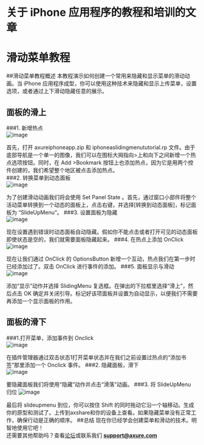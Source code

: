 # 关于 iPhone 应用程序的教程和培训的文章  
# 滑动菜单教程  
##滑动菜单教程概述
本教程演示如何创建一个常用来隐藏和显示菜单的滑动动画。当 iPhone 应用程序成型，你可以使用这种技术来隐藏和显示上传菜单，设置选项，或者通过上下滑动隐藏任意的展示。
## 面板的滑上
###1. 新增热点  
![image](https://raw.githubusercontent.com/jikexueyuanwiki/axure/master/images/iphone-appsliding-menu-tutorial1.png)

首先，打开 axureiphoneapp.zip 和  iphoneaslidingmenututorial.rp 文件。由于底部导航是一个单一的图像，我们可以在图标大拇指向>上和向下之间新增一个热点选项按钮。同时，在 Add >Bookmark 按钮上也添加热点，因为它是用两个控件创建的，我们希望整个地区被点击添加热点。   
###2. 转换菜单到动态面板  
![image](https://raw.githubusercontent.com/jikexueyuanwiki/axure/master/images/iphone-appsliding-menu-tutorial2.png)

为了创建滑动动画我们将会使用 Set Panel State 。首先，通过窗口小部件将整个活动菜单转换到一个动态的面板上，点击右键，并选择[转换到动态面板]，标记面板为 “SlideUpMenu”。
###3. 设置面板为隐藏  
![image](https://raw.githubusercontent.com/jikexueyuanwiki/axure/master/images/iphone-appsliding-menu-tutorial3.png)

现在设置遇到错误时动态面板自动隐藏。假如你不能点击或者打开可见的动态面板即使状态是空的，我们就需要面板隐藏起来。
###4. 在热点上添加 OnClick 
![image](https://raw.githubusercontent.com/jikexueyuanwiki/axure/master/images/iphone-appsliding-menu-tutorial4.png)

现在让我们通过 OnClick 的 OptionsButton 新增一个互动，热点我们在第一步时已经添加过了。双击 OnClick 进行事件的添加。
###5. 面板显示与滑动  
![image](https://raw.githubusercontent.com/jikexueyuanwiki/axure/master/images/iphone-appsliding-menu-tutorial5.png)

添加“显示”动作并选择 SlidingMenu 复选框。在弹出的下拉框里选择“滑上”，然后点击 OK 确定并关闭引导。标记好该项面板并设置为自动显示，以便我们不需要再添加一个显示面板的作用。
## 面板的滑下
###1.打开菜单，添加事件到 Onclick  
![image](https://raw.githubusercontent.com/jikexueyuanwiki/axure/master/images/iphone-appsliding-menu-tutorial6.png)

在插件管理器通过双击状态1打开菜单状态并在我们之前设置过热点的“添加书签”那里添加一个 Onclick 事件。
###2. 隐藏面板，滑下  
![image](https://raw.githubusercontent.com/jikexueyuanwiki/axure/master/images/iphone-appsliding-menu-tutorial7.png)

要隐藏面板我们将使用“隐藏”动作并点击“滑落”动画。
###3. 将 SlideUpMenu 归位 
![image](https://raw.githubusercontent.com/jikexueyuanwiki/axure/master/images/iphone-appsliding-menu-tutorial8.png) 

最后将 slideupmenu 到位，你可以按住 Shift 的同时拖动它沿一个轴移动。生成你的原型和测试了。上传到axshare和你的设备上查看。如果隐藏菜单没有正常工作，确保行动是正确的顺序。
##总结
现在你已经学会创建菜单和滑动的技术。明智地使用它吧！  
还需要其他帮助吗？查看[论坛](http://www.axure.com/c/forum.php)或联系我们 **support@axure.com**

